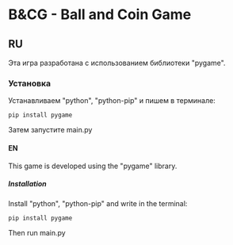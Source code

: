 # B&CG - Ball and Coin Game

## RU
Эта игра разработана с использованием библиотеки "pygame".
### Установка
Устанавливаем "python", "python-pip" и пишем в терминале:
```
pip install pygame
```
Затем запустите main.py

#### EN
This game is developed using the "pygame" library.
##### Installation
Install "python", "python-pip" and write in the terminal:
```
pip install pygame
```
Then run main.py
